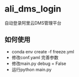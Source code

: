 # ali_dms_login
自动登录阿里云DMS管理平台

## 如何使用
- conda env create -f freeze.yml
- 修改conf.yaml 完善参数
- 修改main.py debug = False
- 运行python main.py